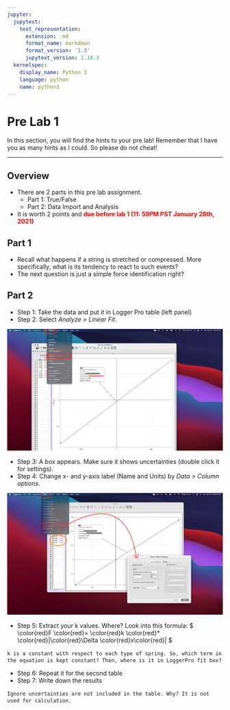```yaml
---
jupyter:
  jupytext:
    text_representation:
      extension: .md
      format_name: markdown
      format_version: '1.3'
      jupytext_version: 1.10.3
  kernelspec:
    display_name: Python 3
    language: python
    name: python3
---
```


# Pre Lab 1

In this section, you will find the hints to your pre lab! Remember that I have you as many hints as I could. So please do not cheat!

___


## Overview
- There are 2 parts in this pre lab assignment. 
    - Part 1: True/False
    - Part 2: Data Import and Analysis
- It is worth 2 points and <font color=red><b>due before lab 1 (11: 59PM PST January 28th, 2021)</b></font>



## Part 1
- Recall what happens if a string is stretched or compressed. More specifically, what is its tendency to react to such events?
- The next question is just a simple force identification right?


## Part 2
- Step 1: Take the data and put it in Logger Pro table (left panel)
- Step 2: Select *Analyze > Linear Fit*.

![](../../images/lab1/lab1_linear_fit.jpg)

- Step 3: A box appears. Make sure it shows uncertainties (double click it for settings).
- Step 4: Change x- and y-axis label (Name and Units) by *Data > Column options*.

![](../../images/lab1/lab1_axis_format.jpg)

- Step 5: Extract your k values. Where? Look into this formula:
$
\color{red}F \color{red}= \color{red}k \color{red}* \color{red}|\color{red}\Delta \color{red}x\color{red}|
$

```{hint}
k is a constant with respect to each type of spring. So, which term in the equation is kept constant? Then, where is it in LoggerPro fit box?
```
- Step 6: Repeat it for the second table
- Step 7: Write down the results

```{note}
Ignore uncertainties are not included in the table. Why? It is not used for calculation.
```




